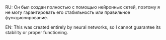 RU: Он был создан полностью с помощью нейронных сетей, поэтому я не могу гарантировать его стабильность или правильное функционирование.


EN: This was created entirely by neural networks, so I cannot guarantee its stability or proper functioning.
